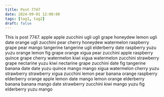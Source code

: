 ```yaml
---
title: Post 7747
date: 2024-09-01 12:00:00
tags: [tag1, tag2]
draft: false
---
```

This is post 7747.
apple
apple
zucchini
ugli
ugli
grape
honeydew
lemon
ugli
date
orange
ugli
zucchini
pear
cherry
honeydew
watermelon
raspberry
grape
pear
mango
tangerine
tangerine
ugli
elderberry
date
raspberry
yuzu
yuzu
orange
lemon
fig
grape
orange
xigua
pear
zucchini
apple
raspberry
quince
grape
cherry
watermelon
kiwi
xigua
watermelon
zucchini
strawberry
grape
nectarine
yuzu
kiwi
nectarine
grape
zucchini
date
fig
tangerine
banana
date
date
yuzu
quince
mango
mango
xigua
watermelon
cherry
yuzu
strawberry
strawberry
xigua
zucchini
lemon
pear
banana
orange
raspberry
elderberry
orange
apple
lemon
date
mango
lemon
orange
elderberry
banana
banana
mango
date
strawberry
zucchini
kiwi
mango
yuzu
fig
elderberry
yuzu
mango
